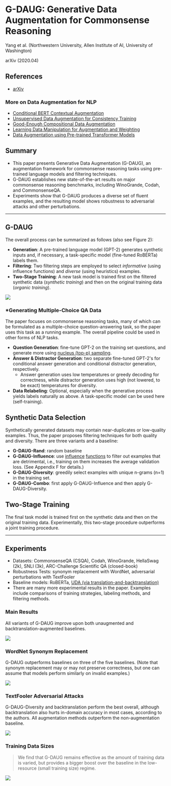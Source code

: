 # G-DAUG: Generative Data Augmentation for Commonsense Reasoning

Yang et al. (Northwestern University, Allen Institute of AI, University of Washington)

arXiv (2020.04)

## References

- [arXiv](https://arxiv.org/abs/2004.11546)

### More on Data Augmentation for NLP

- [Conditional BERT Contextual Augmentation](https://arxiv.org/abs/1812.06705)
- [Unsupervised Data Augmentation for Consistency Training](https://arxiv.org/abs/1904.12848)
- [Good-Enough Compositional Data Augmentation](https://arxiv.org/abs/1904.09545)
- [Learning Data Manipulation for Augmentation and Weighting](https://arxiv.org/abs/1910.12795)
- [Data Augmentation using Pre-trained Transformer Models](https://arxiv.org/abs/2003.02245)

## Summary

- This paper presents Generative Data Augmentation (G-DAUG), an augmentation framework for commonsense reasoning tasks using pre-trained language models and filtering techniques.
- G-DAUG establishes new state-of-the-art results on major commonsense reasoning benchmarks, including WinoGrande, Codah, and CommonsenseQA.
- Experiments show that G-DAUG produces a diverse set of fluent examples, and the resulting model shows robustness to adversarial attacks and other perturbations.

---

## G-DAUG

The overall process can be summarized as follows (also see Figure 2):

- **Generation**: A pre-trained language model (GPT-2) generates synthetic inputs and, if necessary, a task-specific model (fine-tuned RoBERTa) labels them.
- **Filtering**: Two filtering steps are employed to select *informative* (using influence functions) and *diverse* (using heuristics) examples.
- **Two-Stage Training**: A new task model is trained first on the filtered synthetic data (*synthetic training*) and then on the original training data (*organic training*).

![](../images/G-DAUG/overview.png)

### *Generating Multiple-Choice QA Data

The paper focuses on commonsense reasoning tasks, many of which can be formulated as a multiple-choice question-answering task, so the paper uses this task as a running example. 
The overall pipeline could be used in other forms of NLP tasks.

- **Question Generation**: fine-tune GPT-2 on the training set questions, and generate more using [nucleus (top-p) sampling](https://arxiv.org/abs/1904.09751).
- **Answer & Distractor Generation**: two separate fine-tuned GPT-2's for conditional answer generation and conditional distractor generation, respectively.
    - Answer generation uses low temperatures or greedy decoding for correctness, while distractor generation uses high (not lowered, to be exact) temperatures for diversity.
- **Data Relabeling**: Optional, especially when the generative process yields labels naturally as above. A task-specific model can be used here (self-training).

## Synthetic Data Selection

Synthetically generated datasets may contain near-duplicates or low-quality examples. 
Thus, the paper proposes filtering techniques for both quality and diversity. 
There are three variants and a baseline:
- **G-DAUG-Rand**: random baseline
- **G-DAUG-Influence**: use [influence](https://conservancy.umn.edu/handle/11299/37076) [functions](https://arxiv.org/abs/1703.04730) to filter out examples that are detrimental, i.e., training on them increases the average validation loss. (See Appendix F for details.)
- **G-DAUG-Diversity**: greedily select examples with unique n-grams (n=1) in the training set.
- **G-DAUG-Combo**: first apply G-DAUG-Influence and then apply G-DAUG-Diversity.

## Two-Stage Training

The final task model is trained first on the synthetic data and then on the original training data. 
Experimentally, this two-stage procedure outperforms a joint training procedure.

---

## Experiments

- Datasets: CommonsenseQA (CSQA), Codah, WinoGrande, HellaSwag (2k), SNLI (3k), ARC-Challenge Scientific QA (closed-book)
- Robustness Tests: synonym replacement with WordNet, adversarial perturbations with TextFooler
- Baseline models: RoBERTa, [UDA (via translation-and-backtranslation)](https://arxiv.org/abs/1904.12848)
- There are many more experimental results in the paper. Examples include comparisons of training strategies, labeling methods, and filtering methods.

### Main Results

All variants of G-DAUG improve upon both unaugmented and backtranslation-augmented baselines.

![](../images/G-DAUG/benchmarks.png)

### WordNet Synonym Replacement

G-DAUG outperforms baselines on three of the five baselines. 
(Note that synonym replacement may or may not preserve correctness, but one can assume that models perform similarly on invalid examples.)

![](../images/G-DAUG/wordnet.png)

### TextFooler Adversarial Attacks

G-DAUG-Diversity and backtranslation perform the best overall, although backtranslation also hurts in-domain accuracy in most cases, according to the authors. 
All augmentation methods outperform the non-augmentation baseline.

![](../images/G-DAUG/textfooler.png)

### Training Data Sizes

> We find that G-DAUG remains effective as the amount of training data is varied, 
> but provides a bigger boost over the baseline in the low-resource (small training size) regime.

![](../images/G-DAUG/datasizes.png)
